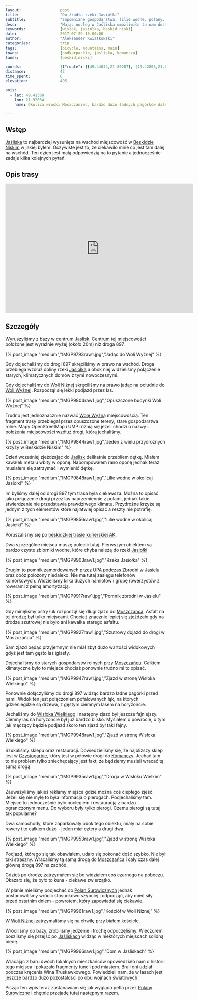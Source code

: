 ```yaml
---
layout:                 post
title:                  "Do źródła rzeki Jasiołki"
subtitle:               "zapomniane gospodarstwa, lilie wodne, polany, obóz gdzie nie ma zasięgu i zjazd do Wisłoka Wielkiego"
desc:                   "Mając nocleg w Jaśliska umożliwiło to nam dostęp do zupełnie nowych terenów jednak musieliśmy pamiętać o trasie powrotnej. Wybraliśmy na ten dzień pętlę na południowy-wschód od Jaślisk. Dojechaliśmy również do Wisłoka Wielkiego chcąc zobaczyć początki Bieszczad."
keywords:               [wisłok, jasiołka, beskid niski]
date:                   2017-07-29 15:00:00
author:                 "Aleksander Kwiatkowski"
categories:             trip
tags:                   [bicycle, mountains, main]
towns:                  [podkarpackie, jasliska, komancza]
lands:                  [beskid_niski]

coords:                 [{"route": [[49.44044,21.80287], [49.42805,21.85145], [49.40633,21.86784], [49.38912,21.87385], [49.37890,21.90132], [49.36085,21.92784], [49.39700,21.92389], [49.41309,21.91986], [49.41214,21.94998], [49.41889,21.95719], [49.41242,21.97865], [49.41063,21.97882]], "type": "bicycle"}, {"route": [[49.41471,21.92630], [49.42286,21.90827], [49.41923,21.90072], [49.42822,21.85214]], "type": "bicycle"}]
distance:               43
time_spent:             6
elevation:              495

pois:
  - lat: 49.41368
    lon: 21.92034
    name: Okolica wioski Moszczaniec, bardzo dużo ładnych pagórków dalej na wschód

---
```


[wiki-wola-wyzna]: https://pl.wikipedia.org/wiki/Wola_Wy%C5%BCna
[wiki-jasiel]: https://pl.wikipedia.org/wiki/Jasiel_(wojew%C3%B3dztwo_podkarpackie)
[wiki-jasliska]: https://pl.wikipedia.org/wiki/Ja%C5%9Bliska
[wiki-beskid-niski]: https://pl.wikipedia.org/wiki/Beskid_Niski
[wiki-jasiolka-rzeka]: https://pl.wikipedia.org/wiki/Jasio%C5%82ka
[wiki-wola-nizna]: https://pl.wikipedia.org/wiki/Wola_Ni%C5%BCna
[wiki-moszczaniec]: https://pl.wikipedia.org/wiki/Moszczaniec
[wiki-wislok-wielki]: https://pl.wikipedia.org/wiki/Wis%C5%82ok_Wielki
[wiki-czystogarb]: https://pl.wikipedia.org/wiki/Czystogarb
[wiki-komancza]: https://pl.wikipedia.org/wiki/Koma%C5%84cza
[wiki-polany-surowiczne]: https://pl.wikipedia.org/wiki/Polany_Surowiczne
[wiki-zbrodnia-jasiel]: https://pl.wikipedia.org/wiki/Zbrodnia_w_Jasielu
[wiki-upa]: https://pl.wikipedia.org/wiki/Ukrai%C5%84ska_Powsta%C5%84cza_Armia

[trasa-ak]: http://www.beskid-niski.pl/index.php?pos=/gory/turystyka/szlaki&ID=41


Wstęp
-----

[Jaśliska][wiki-jasliska] to najbardziej wysunięta na wschód miejscowość
w [Beskidzie Niskim][wiki-beskid-niski] w jakiej byłem. Oczywiste jest to,
że ciekawiło mnie co jest tam dalej na wschód. Ten dzień jest małą odpowiedzią
na to pytanie a jednocześnie zadaje kilka kolejnych pytań.

Opis trasy
----------

<iframe height='405' width='590' frameborder='0' allowtransparency='true' scrolling='no' src='https://www.strava.com/activities/1107123694/embed/241f8a27ec7bfe081a024ef67eba2b0c7d57b40c'></iframe>

Szczegóły
---------

Wyruszyliśmy z bazy w centrum [Jaślisk][wiki-jasliska]. Centrum tej
miejscowości położone jest wyraźnie wyżej (około 20m) niż droga 897.

{% post_image "medium","IMGP9793raw1.jpg","Jadąc do Woli Wyżnej" %}

Gdy dojechaliśmy do drogi 897 skręciliśmy w prawo na wschód. Droga przebiega wzdłuż
doliny rzeki [Jasiołka][wiki-jasiolka-rzeka] a obok niej
widzieliśmy połączenie starych, klimatycznych domów z tymi nowoczesnymi.

Gdy dojechaliśmy do [Woli Niżnej][wiki-wola-nizna] skręciliśmy na prawo jadąc
na południe do [Woli Wyżnej][wiki-wola-wyzna]. Rozpoczął się lekki
podjazd przez las.

{% post_image "medium","IMGP9804raw1.jpg","Opuszczone budynki Woli Wyżnej" %}

Trudno jest jednoznacznie nazwać [Wolę Wyżną][wiki-wola-wyzna]
miejscowością. Ten fragment trasy przebiegał
przez opuszczone tereny, stare gospodarstwa rolne.
Mapy OpenStreetMap i UMP różnią się jeżeli chodzi o nazwy i położenia
miejscowości wzdłuż drogi, którą jechaliśmy.

{% post_image "medium","IMGP9844raw1.jpg","Jeden z wielu przydrożnych krzyży w Beskidzie Niskim" %}

Dzień wcześniej zjeżdzając do [Jaślisk][wiki-jasliska] delikatnie przebiłem
dętkę. Miałem kawałek metalu wbity w oponę. Napompowałem rano oponę jednak
teraz musiałem się zatrzymać i wymienić dętkę.

{% post_image "medium","IMGP9848raw1.jpg","Lilie wodne w okolicaj Jasiołki" %}

Im byliśmy dalej od drogi 897 tym trasa była ciekawsza. Można to opisać jako
połączenie drogi przez las naprzemiennie z polami, jednak takie stwierdzenie
nie przedstawia prawdziwego klimatu. Przydrożne krzyże są jednym z tych elementów które
najłatwiej opisać a reszty nie potrafię.

{% post_image "medium","IMGP9856raw1.jpg","Lilie wodne w okolicaj Jasiołki" %}

Poruszaliśmy się po [beskidzkiej trasie kurierskiej AK][trasa-ak].

Dwa szczególne miejsca muszę polecić tutaj. Pierwszym obiektem
są bardzo czyste zbiorniki wodne, które chyba należą do
rzeki [Jasiołki][wiki-jasiolka-rzeka]

{% post_image "medium","IMGP9903raw1.jpg","Rzeka Jasiołka" %}

Drugim to pomnik zamordowanych przez [UPA][wiki-upa] podczas
[Zbrodni w Jasielu][wiki-zbrodnia-jasiel]
oraz obóz położony niedaleko.
Nie ma tutaj zasięgu telefonów komórkowych. Widzieliśmy kilka dużych namiotów
i grupę rowerzystów z rowerami z pełną amortyzacją.

{% post_image "medium","IMGP9917raw1.jpg","Pomnik zbrodni w Jasielu" %}

Gdy minęliśmy ostry łuk rozpoczął się długi zjazd do [Moszczańca][wiki-moszczaniec].
Asfalt na tej drodzę był tylko miejscami. Chociaż znacznie lepiej się zjeżdzało gdy
na drodze szutrowej nie było ani kawałka starego asfaltu.

{% post_image "medium","IMGP9927raw1.jpg","Szutrowy dojazd do drogi w Moszczańcu" %}

Sam zjazd będąc przyjemnym nie miał zbyt dużo wartości widokowych gdyż jest
tam gęsto las iglasty.

Dojechaliśmy do starych gospodarstw rolnych przy [Moszczańcu][wiki-moszczaniec].
Całkiem klimatyczne było to miejsce chociaż ponownie trudno mi
to opisać.

{% post_image "medium","IMGP9947raw1.jpg","Zjazd w stronę Wisłoka Wielkiego" %}

Ponownie dołączyliśmy do drogi 897 widząc bardzo ładne pagórki przed nami.
Widok ten jest połączoniem pofalowanych łąk, na których gdzieniegdzie są drzewa,
z gęstym ciemnym lasem na horyzoncie.

Jechaliśmy do [Wisłoka Wielkiego][wiki-wislok-wielki] i następny zjazd był jeszcze
fajniejszy. Ciemny las na horyzoncie był już bardzo blisko. Myślałem o
powrocie, o tym jak męczący będzie podjazd skoro ten zjazd był taki fajny.

{% post_image "medium","IMGP9948raw1.jpg","Zjazd w stronę Wisłoka Wielkiego" %}

Szukaliśmy sklepu oraz restauracji. Dowiedzieliśmy się, że najbliższy sklep
jest w [Czystogarbie][wiki-czystogarb], który jest w połowie drogi
do [Komańczy][wiki-komancza]. Jechać tam to nie problem tylko zniechęcający
jest fakt, że będziemy musieli wracać tą samą drogą.

{% post_image "medium","IMGP9935raw1.jpg","Droga w Wisłoku Wielkim" %}

Zauważyliśmy jakieś reklamy miejsca gdzie można coś ciepłego zjeść.
Jeżeli się nie mylę to była informacja o pierogach. Podjechaliśmy tam.
Miejsce to jednocześnie było noclegiem i restauracją z bardzo ograniczonym menu.
Do wyboru były tylko pierogi. Czemu pierogi są tutaj tak popularne?

Dwa samochody, które zaparkowały obok tego obiektu, miały na sobie rowery
i to całkiem dużo - jeden miał cztery a drugi dwa.

{% post_image "medium","IMGP9953raw1.jpg","Zjazd w stronę Wisłoka Wielkiego" %}

Podjazd, którego się tak obawiałem, udało się pokonać dość szybko. Nie był
taki straszny. Wracaliśmy tą samą drogą do [Moszczańca][wiki-moszczaniec]
i cały czas dalej główną drogą 897 na zachód.

Gdzieś po drodzę zatrzymałem się bo widziałem coś czarnego na poboczu.
Okazało się, że było to kuna - ciekawe zwierzątko.

W planie mieliśmy podjechać do [Polan Surowicznych][wiki-polany-surowiczne]
jednak postanowiliśmy wrócić stosunkowo szybciej i odpocząć, aby mieć
siły przed ostatnim dniem - powrotem, który zapowiadał się ciekawie.

{% post_image "medium","IMGP9961raw1.jpg","Kościół w Woli Niżnej" %}

W [Woli Niżnej][wiki-wola-nizna] zatrzymaliśmy się na chwilę przy białem
kościele.

Wróciliśmy do bazy, zrobiliśmy jedzenie i trochę odpoczęliśmy.
Wieczorem poszliśmy się przejść po [Jaśliskach][wiki-jasliska] widząc
w niektórych miejscach solidną biedę.

{% post_image "medium","IMGP9966raw1.jpg","Dom w Jaśliskach" %}

Wracając z baru dwóch lokalnych mieszkańców opowiedziało nam o
historii tego miejsca i pokazało fragmenty tuneli pod miastem. Brali oni udział
podczas kręcenia Wina Truskawkowego. Powiedzieli nam, że w lasach jest jeszcze
bardzo dużo pozostałości po obu wojnach światowych.

Pisząc ten wpis teraz zastanawiam się jak wygląda pętla przez
[Polany Surowiczne][wiki-polany-surowiczne] i chętnie przejadę tutaj następnym
razem.
